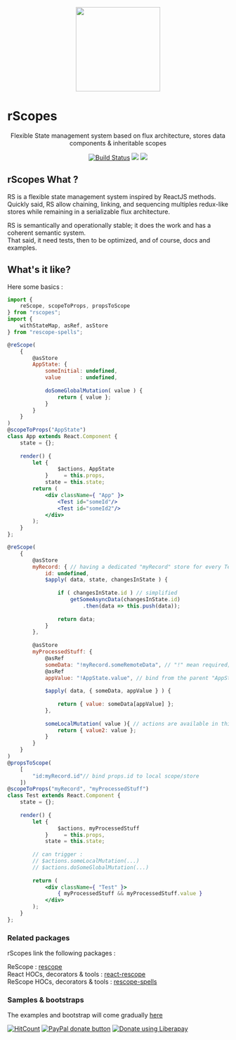 
<p align="center"><img  width="192" src ="https://github.com/rScopes/rescope/raw/master/doc/assets/logo.svg?sanitize=true" /></p>

<p align="center" style="font-size:25px"><b>

# rScopes

</b></p>
<p align="center">Flexible State management system based on flux architecture, stores data components & inheritable scopes
</p>

<p align="center"><a href="https://github.com/rScopes/rescope/tree/master">
<img src="https://travis-ci.org/rScopes/rescope.svg?branch=master" alt="Build Status" /></a>
<a href="https://www.npmjs.com/package/rscopes">
<img src="https://img.shields.io/npm/v/rscopes.svg" /></a>
<img src="https://img.shields.io/badge/contributions-welcome-brightgreen.svg?style=flat" />

</p>

## rScopes What ?

RS is a flexible state management system inspired by ReactJS methods.<br/>
Quickly said, RS allow chaining, linking, and sequencing multiples redux-like stores while remaining in a serializable flux architecture.

RS is semantically and operationally stable; it does the work and has a coherent semantic system. <br/>
That said, it need tests, then to be optimized, and of course, docs and examples. <br/>

## What's it like?

Here some basics :

```jsx
import {
	reScope, scopeToProps, propsToScope
} from "rscopes";
import {
	withStateMap, asRef, asStore
} from "rescope-spells";

@reScope(
	{
		@asStore
		AppState: {
			someInitial: undefined,
			value      : undefined,
			
			doSomeGlobalMutation( value ) {
				return { value };
			}
		}
	}
)
@scopeToProps("AppState")
class App extends React.Component {
	state = {};
	
	render() {
		let {
			    $actions, AppState
		    }     = this.props,
		    state = this.state;
		return (
			<div className={ "App" }>
				<Test id="someId"/>
				<Test id="someId2"/>
			</div>
		);
	}
};

@reScope(
	{
		@asStore
		myRecord: { // having a dedicated "myRecord" store for every Test components
			id: undefined,
			$apply( data, state, changesInState ) {
				
				if ( changesInState.id ) // simplified
					getSomeAsyncData(changesInState.id)
						.then(data => this.push(data));
				
				return data;
			}
		},
		
		@asStore
		myProcessedStuff: {
			@asRef
			someData: "!myRecord.someRemoteData", // "!" mean required; 
			@asRef
			appValue: "!AppState.value", // bind from the parent "AppState.value" to "appValue"
			
			$apply( data, { someData, appValue } ) {
				
				return { value: someData[appValue] };
			},
			
			someLocalMutation( value ){ // actions are available in this component & it's childs
			    return { value2: value };
			}
		}
	}
)
@propsToScope(
	[
		"id:myRecord.id"// bind props.id to local scope/store
	])
@scopeToProps("myRecord", "myProcessedStuff")
class Test extends React.Component {
	state = {};
	
	render() {
		let {
			    $actions, myProcessedStuff
		    }     = this.props,
		    state = this.state;
		    
		// can trigger :     
		// $actions.someLocalMutation(...)
		// $actions.doSomeGlobalMutation(...)
		
		return (
			<div className={ "Test" }>
				{ myProcessedStuff && myProcessedStuff.value }
			</div>
		);
	}
};


```

### Related packages

rScopes link the following packages :<br>

ReScope : [rescope](https://github.com/rScopes/rescope)<br>
React HOCs, decorators & tools : [react-rescope](https://github.com/rScopes/react-rescope)<br>
ReScope HOCs, decorators & tools : [rescope-spells](https://github.com/rScopes/rescope-spells)<br>

### Samples & bootstraps

The examples and bootstrap will come gradually [here](https://github.com/rScopes/rescope-samples)

[![HitCount](http://hits.dwyl.io/caipilabs/Caipilabs/rescope.svg)](http://hits.dwyl.io/caipilabs/Caipilabs/rescope)
<span class="badge-paypal"><a href="https://www.paypal.com/cgi-bin/webscr?cmd=_s-xclick&hosted_button_id=VWKR3TWQ2U2AC" title="Donate to this project using Paypal"><img src="https://img.shields.io/badge/paypal-donate-yellow.svg" alt="PayPal donate button" /></a></span>
<a href="https://liberapay.com/n8tz/donate"><img alt="Donate using Liberapay" src="https://liberapay.com/assets/widgets/donate.svg"></a>
